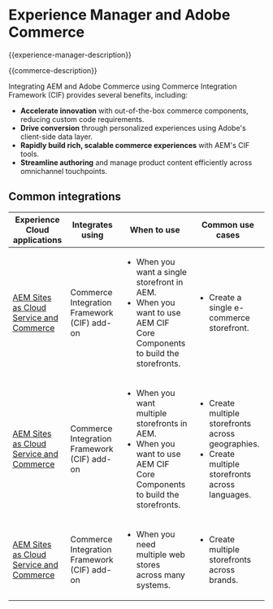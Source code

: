 ---
---

# Experience Manager and Adobe Commerce

{{experience-manager-description}}

{{commerce-description}}

Integrating AEM and Adobe Commerce using Commerce Integration Framework (CIF) provides several benefits, including:

+ **Accelerate innovation** with out-of-the-box commerce components, reducing custom code requirements.
+ **Drive conversion** through personalized experiences using Adobe's client-side data layer.
+ **Rapidly build rich, scalable commerce experiences** with AEM's CIF tools.
+ **Streamline authoring** and manage product content efficiently across omnichannel touchpoints.

## Common integrations

<table>
    <thead>
        <tr>
            <th>Experience Cloud applications</th>
            <th>Integrates using</th>
            <th>When to use</th>
            <th>Common use cases</th>
        </tr>
    </thead>
    <tbody>
        <tr>
            <td><a href="https://experienceleague.adobe.com/docs/experience-manager-cloud-service/content/content-and-commerce/storefront/getting-started.html" target="_blank" rel="noreferrer">AEM Sites as Cloud Service and Commerce</a></td>
            <td>Commerce Integration Framework (CIF) add-on</td>
            <td>
                <ul>
                    <li>When you want a single storefront in AEM.</li>
                    <li>When you want to use AEM CIF Core Components to build the storefronts.</li>
                </ul>
            </td>
            <td>
                <ul>
                    <li>
                        Create a single e-commerce storefront.
                    </li>
                </ul>
            </td>
        </tr>
        <tr>
            <td><a href="https://experienceleague.adobe.com/docs/experience-manager-cloud-service/content/content-and-commerce/storefront/administering/multi-store-setup.html" target="_blank" rel="noreferrer">AEM Sites as Cloud Service and Commerce</a></td>
            <td>Commerce Integration Framework (CIF) add-on</td>
            <td>
                <ul>
                    <li>When you want multiple storefronts in AEM.</li>
                    <li>When you want to use AEM CIF Core Components to build the storefronts.</li>
                </ul>
            </td>
            <td>
                <ul>
                    <li>Create multiple storefronts across geographies.</li>
                    <li>Create multiple storefronts across languages.</li>
                </ul>
            </td>
        </tr>
        <tr>
            <td><a href="https://experienceleague.adobe.com/docs/experience-manager-cloud-service/content/content-and-commerce/storefront/administering/multiple-commerce-systems-setup.html" target="_blank" rel="noreferrer">AEM Sites as Cloud Service and Commerce</a></td>
            <td>Commerce Integration Framework (CIF) add-on</td>
            <td>
                <ul><li>When you need multiple web stores across many systems.</li></ul>
            </td>
            <td>
                <ul><li>Create multiple storefronts across brands.</li></ul>
            </td>
        </tr>
    </tbody>          
</table>
